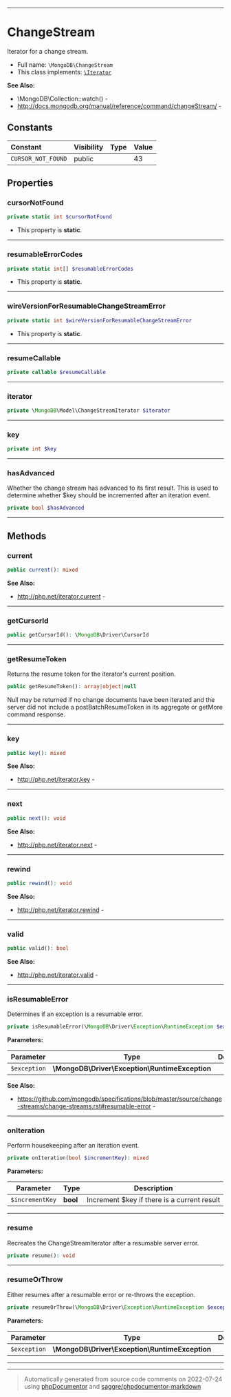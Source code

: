 ***

# ChangeStream

Iterator for a change stream.



* Full name: `\MongoDB\ChangeStream`
* This class implements:
[`\Iterator`](../Iterator.md)

**See Also:**

* \MongoDB\Collection::watch() - 
* http://docs.mongodb.org/manual/reference/command/changeStream/ - 


## Constants

| Constant | Visibility | Type | Value |
|:---------|:-----------|:-----|:------|
|`CURSOR_NOT_FOUND`|public| |43|

## Properties


### cursorNotFound



```php
private static int $cursorNotFound
```



* This property is **static**.


***

### resumableErrorCodes



```php
private static int[] $resumableErrorCodes
```



* This property is **static**.


***

### wireVersionForResumableChangeStreamError



```php
private static int $wireVersionForResumableChangeStreamError
```



* This property is **static**.


***

### resumeCallable



```php
private callable $resumeCallable
```






***

### iterator



```php
private \MongoDB\Model\ChangeStreamIterator $iterator
```






***

### key



```php
private int $key
```






***

### hasAdvanced

Whether the change stream has advanced to its first result. This is used
to determine whether $key should be incremented after an iteration event.

```php
private bool $hasAdvanced
```






***

## Methods


### current



```php
public current(): mixed
```










**See Also:**

* http://php.net/iterator.current - 

***

### getCursorId



```php
public getCursorId(): \MongoDB\Driver\CursorId
```











***

### getResumeToken

Returns the resume token for the iterator's current position.

```php
public getResumeToken(): array|object|null
```

Null may be returned if no change documents have been iterated and the
server did not include a postBatchResumeToken in its aggregate or getMore
command response.









***

### key



```php
public key(): mixed
```










**See Also:**

* http://php.net/iterator.key - 

***

### next



```php
public next(): void
```










**See Also:**

* http://php.net/iterator.next - 

***

### rewind



```php
public rewind(): void
```










**See Also:**

* http://php.net/iterator.rewind - 

***

### valid



```php
public valid(): bool
```










**See Also:**

* http://php.net/iterator.valid - 

***

### isResumableError

Determines if an exception is a resumable error.

```php
private isResumableError(\MongoDB\Driver\Exception\RuntimeException $exception): bool
```








**Parameters:**

| Parameter | Type | Description |
|-----------|------|-------------|
| `$exception` | **\MongoDB\Driver\Exception\RuntimeException** |  |



**See Also:**

* https://github.com/mongodb/specifications/blob/master/source/change-streams/change-streams.rst#resumable-error - 

***

### onIteration

Perform housekeeping after an iteration event.

```php
private onIteration(bool $incrementKey): mixed
```








**Parameters:**

| Parameter | Type | Description |
|-----------|------|-------------|
| `$incrementKey` | **bool** | Increment $key if there is a current result |




***

### resume

Recreates the ChangeStreamIterator after a resumable server error.

```php
private resume(): void
```











***

### resumeOrThrow

Either resumes after a resumable error or re-throws the exception.

```php
private resumeOrThrow(\MongoDB\Driver\Exception\RuntimeException $exception): mixed
```








**Parameters:**

| Parameter | Type | Description |
|-----------|------|-------------|
| `$exception` | **\MongoDB\Driver\Exception\RuntimeException** |  |




***


***
> Automatically generated from source code comments on 2022-07-24 using [phpDocumentor](http://www.phpdoc.org/) and [saggre/phpdocumentor-markdown](https://github.com/Saggre/phpDocumentor-markdown)
